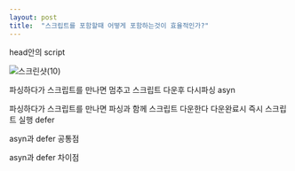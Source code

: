 ```yaml
---
layout: post
title:  "스크립트를 포함할때 어떻게 포함하는것이 효율적인가?"
---
```

head안의 script

![스크린샷(10)](https://user-images.githubusercontent.com/72345833/134871207-9281923b-8ede-439d-963e-fd14287fdadb.png)

<script src="main.js"></script>
파싱하다가 스크립트를 만나면 멈추고 스크립트 다운후 다시파싱
asyn
<script asyn defer src="main.js"></script>
파싱하다가 스크립트를 만나면 파싱과 함께 스크립트 다운한다 다운완료시 즉시 스크립트 실행
defer
<script defer src="main.js"></script>


asyn과 defer 공통점

asyn과 defer 차이점

